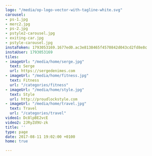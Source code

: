 ```yaml
---
logo: "/media/op-logo-vector-with-tagline-white.svg"
carousel:
- ps-1.jpg
- merc2.jpg
- ps-2.jpg
- pstyle2-carousel.jpg
- exiting-car.jpg
- pstyle-carousel.jpg
instaToken: 1793053169.1677ed0.ac3e8138465f4570842d043cd2fd8e8c
instaUser: 1793053169
tiles:
- imageUrl: "/media/home/serge.jpg"
  text: Serge
  url: https://sergedenimes.com
- imageUrl: "/media/home/fitness.jpg"
  text: Fitness
  url: "/categories/fitness"
- imageUrl: "/media/home/style.jpg"
  text: Style
  url: http://proudlockstyle.com
- imageUrl: "/media/home/travel.jpg"
  text: Travel
  url: "/categories/travel"
video1: Dc8lpBE2vcE
video2: 2JRyZd9U-zk
title: ''
type: page
date: 2017-08-11 19:02:00 +0100
home: true

---
```

